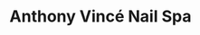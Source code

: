 ---
title: "Anthony Vincé Nail Spa"
url: /colorado-springs/anthony-vince-nail-spa/
shop: Kosmetik
---